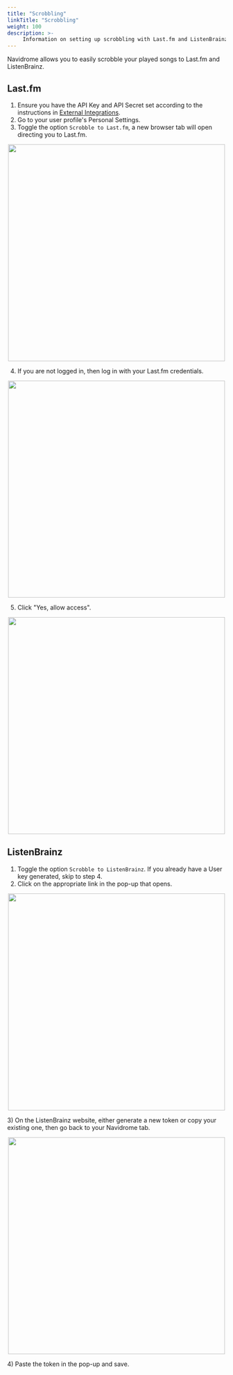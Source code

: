 ```yaml
---
title: "Scrobbling"
linkTitle: "Scrobbling"
weight: 100
description: >-
     Information on setting up scrobbling with Last.fm and ListenBrainz.
---
```


Navidrome allows you to easily scrobble your played songs to Last.fm and ListenBrainz.

## Last.fm

1) Ensure you have the API Key and API Secret set according to the instructions in [External Integrations](/docs/usage/external-integrations#Last.fm).
2) Go to your user profile's Personal Settings.
3) Toggle the option `Scrobble to Last.fm`, a new browser tab will open directing you to Last.fm.
<p align="center">
<img width="500" src="/screenshots/navidrome-personal-settings.png">
</p>
   
4) If you are not logged in, then log in with your Last.fm credentials.
<p align="center">
<img width="500" src="/screenshots/lastfm-login.png">
</p>
 
5) Click "Yes, allow access".
<p align="center">
<img width="500" src="/screenshots/lastfm-allow-access.png">
</p>


## ListenBrainz

1) Toggle the option `Scrobble to ListenBrainz`. If you already have a User key generated, skip to step 4.
2) Click on the appropriate link in the pop-up that opens.
<p align="center">
<img width="500" src="/screenshots/listenbrainz-popup.png">
</p>
3) On the ListenBrainz website, either generate a new token or copy your existing one, then go back to your Navidrome tab.
<p align="center">
<img width="500" src="/screenshots/listenbrainz-token.png">
</p>
4) Paste the token in the pop-up and save.
